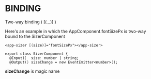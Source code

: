 BINDING
=======

Two-way binding ( [(...)] )

Here's an example in which the AppComponent.fontSizePx is two-way bound to the SizerComponent

`<app-sizer [(size)]="fontSizePx"></app-sizer>`

```
export class SizerComponent {
  @Input()  size: number | string;
  @Output() sizeChange = new EventEmitter<number>();
```

**sizeChange** is magic name